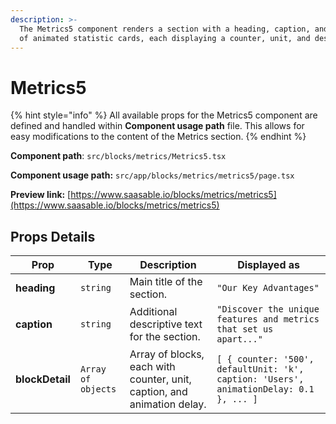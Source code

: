 ```yaml
---
description: >-
  The Metrics5 component renders a section with a heading, caption, and a grid
  of animated statistic cards, each displaying a counter, unit, and description.
---
```


# Metrics5

{% hint style="info" %}
All available props for the Metrics5 component are defined and handled within **Component usage path** file. This allows for easy modifications to the content of the Metrics section.
{% endhint %}

**Component path**: `src/blocks/metrics/Metrics5.tsx`

**Component usage path:**  `src/app/blocks/metrics/metrics5/page.tsx`

**Preview link:** [https://www.saasable.io/blocks/metrics/metrics5](https://www.saasable.io/blocks/metrics/metrics5)

## Props Details&#x20;

| Prop            | Type               | Description                                                             | Displayed as                                                                           |
| --------------- | ------------------ | ----------------------------------------------------------------------- | -------------------------------------------------------------------------------------- |
| **heading**     | `string`           | Main title of the section.                                              | `"Our Key Advantages"`                                                                 |
| **caption**     | `string`           | Additional descriptive text for the section.                            | `"Discover the unique features and metrics that set us apart..."`                      |
| **blockDetail** | `Array of objects` | Array of blocks, each with counter, unit, caption, and animation delay. | `[ { counter: '500', defaultUnit: 'k', caption: 'Users', animationDelay: 0.1 }, ... ]` |


